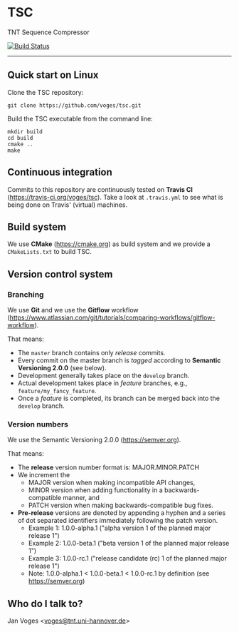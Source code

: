 # TSC

TNT Sequence Compressor

[![Build Status](https://travis-ci.org/voges/tsc.svg?branch=master)](https://travis-ci.org/voges/tsc)

---

## Quick start on Linux

Clone the TSC repository:

    git clone https://github.com/voges/tsc.git

Build the TSC executable from the command line:

    mkdir build
    cd build
    cmake ..
    make

## Continuous integration

Commits to this repository are continuously tested on **Travis CI** (https://travis-ci.org/voges/tsc). Take a look at ``.travis.yml`` to see what is being done on Travis' (virtual) machines.

## Build system

We use **CMake** (https://cmake.org) as build system and we provide a ``CMakeLists.txt`` to build TSC.

## Version control system

### Branching

We use **Git** and we use the **Gitflow** workflow (https://www.atlassian.com/git/tutorials/comparing-workflows/gitflow-workflow).

That means:

* The ``master`` branch contains only *release* commits.
* Every commit on the master branch is *tagged* according to **Semantic Versioning 2.0.0** (see below).
* Development generally takes place on the ``develop`` branch.
* Actual development takes place in *feature* branches, e.g., ``feature/my_fancy_feature``.
* Once a *feature* is completed, its branch can be merged back into the ``develop`` branch.

### Version numbers

We use the Semantic Versioning 2.0.0 (https://semver.org).

That means:

* The **release** version number format is: MAJOR.MINOR.PATCH
* We increment the
  * MAJOR version when making incompatible API changes,
  * MINOR version when adding functionality in a backwards-compatible manner, and
  * PATCH version when making backwards-compatible bug fixes.
* **Pre-release** versions are denoted by appending a hyphen and a series of dot separated identifiers immediately following the patch version.
  * Example 1: 1.0.0-alpha.1 ("alpha version 1 of the planned major release 1")
  * Example 2: 1.0.0-beta.1 ("beta version 1 of the planned major release 1")
  * Example 3: 1.0.0-rc.1 ("release candidate (rc) 1 of the planned major release 1")
  * Note: 1.0.0-alpha.1 < 1.0.0-beta.1 < 1.0.0-rc.1 by definition (see https://semver.org)

## Who do I talk to?

Jan Voges <[voges@tnt.uni-hannover.de](mailto:voges@tnt.uni-hannover.de)>
